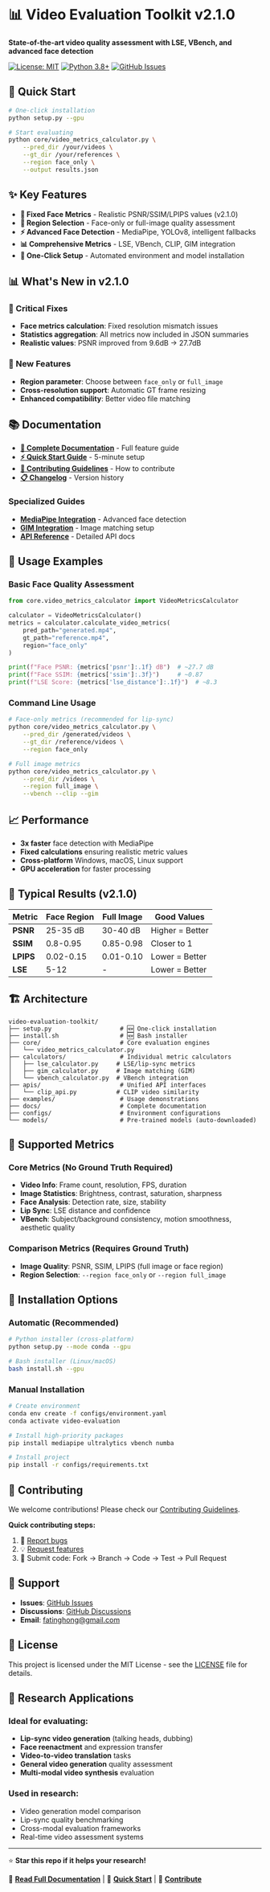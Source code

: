 # 📊 Video Evaluation Toolkit v2.1.0

**State-of-the-art video quality assessment with LSE, VBench, and advanced face detection**

[![License: MIT](https://img.shields.io/badge/License-MIT-yellow.svg)](LICENSE)
[![Python 3.8+](https://img.shields.io/badge/python-3.8+-blue.svg)](https://www.python.org/downloads/)
[![GitHub Issues](https://img.shields.io/github/issues/harlanhong/video-evaluation-toolkit.svg)](https://github.com/harlanhong/video-evaluation-toolkit/issues)

## 🚀 Quick Start

```bash
# One-click installation
python setup.py --gpu

# Start evaluating
python core/video_metrics_calculator.py \
    --pred_dir /your/videos \
    --gt_dir /your/references \
    --region face_only \
    --output results.json
```

## ✨ Key Features

- **🔧 Fixed Face Metrics** - Realistic PSNR/SSIM/LPIPS values (v2.1.0)
- **🎯 Region Selection** - Face-only or full-image quality assessment  
- **⚡ Advanced Face Detection** - MediaPipe, YOLOv8, intelligent fallbacks
- **📊 Comprehensive Metrics** - LSE, VBench, CLIP, GIM integration
- **🚀 One-Click Setup** - Automated environment and model installation

## 📊 What's New in v2.1.0

### 🔧 Critical Fixes
- **Face metrics calculation**: Fixed resolution mismatch issues
- **Statistics aggregation**: All metrics now included in JSON summaries  
- **Realistic values**: PSNR improved from 9.6dB → 27.7dB

### 🎯 New Features  
- **Region parameter**: Choose between `face_only` or `full_image`
- **Cross-resolution support**: Automatic GT frame resizing
- **Enhanced compatibility**: Better video file matching

## 📚 Documentation

- **[📖 Complete Documentation](docs/README.md)** - Full feature guide
- **[⚡ Quick Start Guide](QUICK_START.md)** - 5-minute setup  
- **[🤝 Contributing Guidelines](CONTRIBUTING.md)** - How to contribute
- **[📋 Changelog](CHANGELOG.md)** - Version history

### Specialized Guides
- **[MediaPipe Integration](docs/MEDIAPIPE_INTEGRATION.md)** - Advanced face detection
- **[GIM Integration](docs/GIM_INTEGRATION.md)** - Image matching setup
- **[API Reference](apis/README.md)** - Detailed API docs

## 🎯 Usage Examples

### Basic Face Quality Assessment
```python
from core.video_metrics_calculator import VideoMetricsCalculator

calculator = VideoMetricsCalculator()
metrics = calculator.calculate_video_metrics(
    pred_path="generated.mp4",
    gt_path="reference.mp4", 
    region="face_only"
)

print(f"Face PSNR: {metrics['psnr']:.1f} dB")  # ~27.7 dB
print(f"Face SSIM: {metrics['ssim']:.3f}")     # ~0.87
print(f"LSE Score: {metrics['lse_distance']:.1f}")  # ~8.3
```

### Command Line Usage
```bash
# Face-only metrics (recommended for lip-sync)
python core/video_metrics_calculator.py \
    --pred_dir /generated/videos \
    --gt_dir /reference/videos \
    --region face_only

# Full image metrics  
python core/video_metrics_calculator.py \
    --pred_dir /videos \
    --region full_image \
    --vbench --clip --gim
```

## 📈 Performance

- **3x faster** face detection with MediaPipe
- **Fixed calculations** ensuring realistic metric values
- **Cross-platform** Windows, macOS, Linux support
- **GPU acceleration** for faster processing

## 🎯 Typical Results (v2.1.0)

| Metric | Face Region | Full Image | Good Values |
|--------|-------------|------------|-------------|
| **PSNR** | 25-35 dB | 30-40 dB | Higher = Better |
| **SSIM** | 0.8-0.95 | 0.85-0.98 | Closer to 1 |
| **LPIPS** | 0.02-0.15 | 0.01-0.10 | Lower = Better |
| **LSE** | 5-12 | - | Lower = Better |

## 🏗️ Architecture

```
video-evaluation-toolkit/
├── setup.py                   # 🆕 One-click installation
├── install.sh                 # 🆕 Bash installer
├── core/                      # Core evaluation engines
│   └── video_metrics_calculator.py
├── calculators/               # Individual metric calculators
│   ├── lse_calculator.py     # LSE/lip-sync metrics
│   ├── gim_calculator.py     # Image matching (GIM)
│   └── vbench_calculator.py  # VBench integration
├── apis/                      # Unified API interfaces
│   └── clip_api.py           # CLIP video similarity
├── examples/                  # Usage demonstrations
├── docs/                      # Complete documentation
├── configs/                   # Environment configurations
└── models/                    # Pre-trained models (auto-downloaded)
```

## 🧪 Supported Metrics

### Core Metrics (No Ground Truth Required)
- **Video Info**: Frame count, resolution, FPS, duration
- **Image Statistics**: Brightness, contrast, saturation, sharpness  
- **Face Analysis**: Detection rate, size, stability
- **Lip Sync**: LSE distance and confidence
- **VBench**: Subject/background consistency, motion smoothness, aesthetic quality

### Comparison Metrics (Requires Ground Truth)
- **Image Quality**: PSNR, SSIM, LPIPS (full image or face region)
- **Region Selection**: `--region face_only` or `--region full_image`

## 🔧 Installation Options

### Automatic (Recommended)
```bash
# Python installer (cross-platform)
python setup.py --mode conda --gpu

# Bash installer (Linux/macOS)  
bash install.sh --gpu
```

### Manual Installation
```bash
# Create environment
conda env create -f configs/environment.yaml
conda activate video-evaluation

# Install high-priority packages
pip install mediapipe ultralytics vbench numba

# Install project
pip install -r configs/requirements.txt
```

## 🤝 Contributing

We welcome contributions! Please check our [Contributing Guidelines](CONTRIBUTING.md).

**Quick contributing steps:**
1. 🐛 [Report bugs](https://github.com/harlanhong/video-evaluation-toolkit/issues/new)
2. 💡 [Request features](https://github.com/harlanhong/video-evaluation-toolkit/discussions)  
3. 🔧 Submit code: Fork → Branch → Code → Test → Pull Request

## 📧 Support

- **Issues**: [GitHub Issues](https://github.com/harlanhong/video-evaluation-toolkit/issues)
- **Discussions**: [GitHub Discussions](https://github.com/harlanhong/video-evaluation-toolkit/discussions)
- **Email**: fatinghong@gmail.com

## 📄 License

This project is licensed under the MIT License - see the [LICENSE](LICENSE) file for details.

## 🎯 Research Applications

### Ideal for evaluating:
- **Lip-sync video generation** (talking heads, dubbing)
- **Face reenactment** and expression transfer
- **Video-to-video translation** tasks
- **General video generation** quality assessment
- **Multi-modal video synthesis** evaluation

### Used in research:
- Video generation model comparison
- Lip-sync quality benchmarking  
- Cross-modal evaluation frameworks
- Real-time video assessment systems

---

⭐ **Star this repo if it helps your research!**

📖 **[Read Full Documentation](docs/README.md)** | 🚀 **[Quick Start](QUICK_START.md)** | 🤝 **[Contribute](CONTRIBUTING.md)**